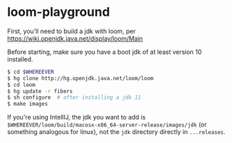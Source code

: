# loom-playground

First, you'll need to build a jdk with loom, per https://wiki.openjdk.java.net/display/loom/Main

Before starting, make sure you have a boot jdk of at least version 10 installed.

``` bash
$ cd $WHEREEVER
$ hg clone http://hg.openjdk.java.net/loom/loom
$ cd loom
$ hg update -r fibers
$ sh configure  # after installing a jdk 11
$ make images
```

If you're using IntellIJ, the jdk you want to add is `$WHEREEVER/loom/build/macosx-x86_64-server-release/images/jdk`
(or something analogous for linux), not the `jdk` directory directly in `...releases`.

